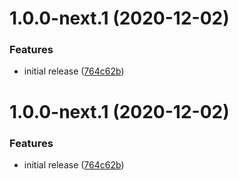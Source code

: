 # 1.0.0-next.1 (2020-12-02)


### Features

* initial release ([764c62b](https://github.com/getmeli/meli-cli/commit/764c62b6b88a5c2450db6052efee905821a08d51))

# 1.0.0-next.1 (2020-12-02)


### Features

* initial release ([764c62b](https://github.com/getmeli/meli-cli/commit/764c62b6b88a5c2450db6052efee905821a08d51))
